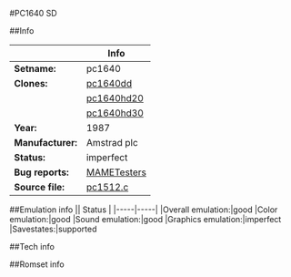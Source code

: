 #PC1640 SD

##Info

||Info|
|-----|-----|
|**Setname:**|pc1640
|**Clones:**|[pc1640dd](pc1640dd.md)
||[pc1640hd20](pc1640hd20.md)
||[pc1640hd30](pc1640hd30.md)
|**Year:**|1987
|**Manufacturer:**|Amstrad plc
|**Status:**|imperfect
|**Bug reports:**|[MAMETesters](http://mametesters.org/view_all_set.php?type=1&temporary=y&search=pc1512.c)
|**Source file:**|[pc1512.c](https://github.com/mamedev/mame/blob/master/src/mess/drivers/pc1512.c)

##Emulation info
|| Status |
|-----|-----|
|Overall emulation:|good
|Color emulation:|good
|Sound emulation:|good
|Graphics emulation:|imperfect
|Savestates:|supported

##Tech info

##Romset info

<!--- START OF EDITED COMMENT DO NOT TOUCH TEXT ABOVE-->

